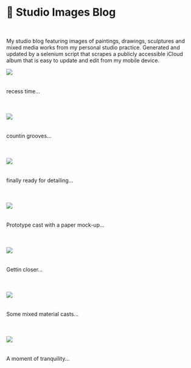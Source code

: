 <br>
<h1 style="margin-top: 20px; margin-bottom: 50px" >🌱 Studio Images Blog</h1>
<p> My studio blog featuring images of paintings, drawings, sculptures and mixed media works from my personal studio practice. Generated and updated by a selenium script that scrapes a publicly accessible iCloud album that is easy to update and edit from my mobile device.</p>
<!-- <br>
<br>
<br> -->
<img style="max-width: 500px; margin-bottom: 20px" src="https://cvws.icloud-content.com/S/AbjDnPT4gkojdj-EESS_38NzCtph/IMG_0008.JPG?o=Agb5B-BJYRLV9Pgv91o8Ff_ear6IrbrRGFFjHza-JJSN&v=1&z=https%3A%2F%2Fp50-content.icloud.com%3A443&x=1&a=CAog_iI2rHNirIr7ACbCgXrfEZelYR1y6-iDl9K8eDGkG6ISZRDP36TNkS8Yz_a30pEvIgEAUgRzCtphaiWzyU-ipvu3MFZ8h-3FUjDNvfFWjArMJjl6wXAwjFXH0GC1soJwciUXbtJE_FWQ-V2F7Mz062OSBCCNDF7htmG7AS6SO4w4Ak0wwh7B&e=1619643988&r=440c48ee-28f2-4d95-882d-cf77a54cc899-14&s=G75GmjIDM06He50EvJlx7WCdDSc">
<p style="margin-bottom: 50px">recess time...</p>
<img style="max-width: 500px; margin-bottom: 20px" src="https://cvws.icloud-content.com/S/Ab2Rgwdj3BOyQCD6_z3tgJnXCW9f/IMG_0007.JPG?o=ArnLRz2swqcY5bryvZXYASUHRE2WUr0q_QAPeAYaT4rY&v=1&z=https%3A%2F%2Fp50-content.icloud.com%3A443&x=1&a=CAogVF_7TtI6C1W2WkaME2xFquFKTPF1BzO8sw_JvpFnm-sSZRDUsaXNkS8Y1Mi40pEvIgEAUgTXCW9faiXExhRC7v63g25cY-7n-AelwzeRkG3Dh9g2lebeV_nK83sLTBoiciWC0MWBIAs-JX8v_iXW5IoTh84tSATasxyXpFXCQQX_Dp3uIDZQ&e=1619643999&r=3bffdb38-9794-4f9a-b4e9-b865687fe656-10&s=ipC-tmEEpThGmbl7mSZFDdtglyw">
<p style="margin-bottom: 50px">countin grooves...</p>
<img style="max-width: 500px; margin-bottom: 20px" src="https://cvws.icloud-content.com/S/AZ2UbOfx7JNXsokq4V1KmmypyA1y/IMG_0005.JPG?o=AjmWxCYWQ0-H3nk4scO6fwAKItGkGzPZzDAEgPDjq8Fj&v=1&z=https%3A%2F%2Fp50-content.icloud.com%3A443&x=1&a=CAogHLl6wEHTvYT9ZGOXoghikFmEd4WNQaiHxkM2K30DAUoSZRDugqbNkS8Y7pm50pEvIgEAUgSpyA1yaiUj5oawMJQYcOvFJU68ipOJaCIEB3l4ZTEKrU33EKAfr4ofjzxSciVGxjrovgyZCgWhEH36sL9u10OpYhWLi1GNpHKJwrl2JSWFFk02&e=1619644009&r=e5c32f0b-1c6c-4d99-a9a5-dc2e5a31af59-6&s=jw3wTTuN9fd2KHuPB-FRWyLz-ZA">
<p style="margin-bottom: 50px">finally ready for detailing...</p>
<img style="max-width: 500px; margin-bottom: 20px" src="https://cvws.icloud-content.com/S/ARYHXiQ_u95UtId_A9uIFwlLQCCv/IMG_0004.JPG?o=AmcjqyM697EtmXfHuoKw1tCVFJvM2Ix5-RJ4XxCyvjXv&v=1&z=https%3A%2F%2Fp50-content.icloud.com%3A443&x=1&a=CAogtMxYbe8-KULEzbQsTG5HH1zZRiJCLJmkhFjA3xsxw9ESZRCX3qbNkS8Yl_W50pEvIgEAUgRLQCCvaiXKCC5eZuNh8R4qE2I-CqTEC6iWPCzUrLOFKzOv-07kKwU8CwGIciU-h8smv_lvrwX2YCnIZgX70gxFrUzr_-EiCzS4P2nWmXYtRBZz&e=1619644021&r=2b2d37c5-9ed4-43bd-ba6f-6fe54b0696c0-8&s=gYfAtptNntI0mHMklq0zgnniA_w">
<p style="margin-bottom: 50px">Prototype cast with a paper mock-up...</p>
<img style="max-width: 500px; margin-bottom: 20px" src="https://cvws.icloud-content.com/S/AZZNIkmeOWgJ6ZMJ_zgoTYPOLUK4/IMG_0003.JPG?o=Ap3SuWPiPnUOA9voGyECbNJUfK4fo2vnGKICj6yo9vVP&v=1&z=https%3A%2F%2Fp50-content.icloud.com%3A443&x=1&a=CAogdSUoGsASCWbX2W8p2Y3tKGg1_FwCr7VxPHCq2gr6SeASZRDiqKfNkS8Y4r-60pEvIgEAUgTOLUK4aiULxd2K2DTzDewRar94xl3_HzLHzI44wN7NMrJQV_v22WagXEebciVG0X-VEifaFfk-sfRjTkq5iG0yH-OoVNLleZ1NjLbvfgia168j&e=1619644030&r=7c0cf2df-ed0f-4c49-ab86-05fce0cb7127-5&s=tjl7iwJQ-YDUPwpGNdREfOTeKl0">
<p style="margin-bottom: 50px">Gettin closer...</p>
<img style="max-width: 500px; margin-bottom: 20px" src="https://cvws.icloud-content.com/S/AZddQ0gIKPDcUbuK46WbwybMgyqZ/IMG_0002.JPG?o=At4pYK2X4U2-e0aWuzv-b9S7RovdGjlVLtfr_DovemB9&v=1&z=https%3A%2F%2Fp50-content.icloud.com%3A443&x=1&a=CAogNwLVd94EODgP3MdFGwEZcvxu04U92nEZVPWRHSXMoHoSZRCU-qfNkS8YlJG70pEvIgEAUgTMgyqZaiXdsR2B4mTe_AKKlSYs_kz88Q1mBXI1x5zCSnGuFYjERsEV8zUHciV57psuyQMOy1-G8ilvDQKydr0RtEcdRBm_zZDppVQODxlwzsV7&e=1619644041&r=b3e394ed-425c-4421-a414-dcfcb244c052-6&s=4UMWURxsiEaAYZR-bkV2ZYKm_aA">
<p style="margin-bottom: 50px">Some mixed material casts...</p>
<img style="max-width: 500px; margin-bottom: 20px" src="https://cvws.icloud-content.com/S/AS6Y8AqWDe9c8VFV5JLBhvDuqHmR/IMG_0001.JPG?o=AijE1jGlgMPdtrjHTERGLGASkFa4NoZunN09E5eYhrQz&v=1&z=https%3A%2F%2Fp50-content.icloud.com%3A443&x=1&a=CAog_N3QMfIAkg9XPM_PWWcIpdROTrs6E5eZOxYocwBE9TcSZRCnzajNkS8Yp-S70pEvIgEAUgTuqHmRaiWvFmo_efjuinvxgaFcojOjEX-Do77bD4a_jiCrTZxfpeYPUZY2ciXZi65K4PFhyiUi9AW4aMPUjDj_t8IY54EPEZ7qsk-rwGCAifjN&e=1619644052&r=342d8f97-6974-4ca9-8c23-85f1ef5c8950-11&s=cYraHAzEkeA36EELCOgw6SeiYkQ">
<p style="margin-bottom: 50px">A moment of tranquility...</p>
